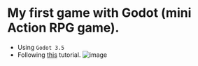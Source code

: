 # My first game with Godot (mini Action RPG game).

- Using `Godot 3.5`
- Following [this](https://www.youtube.com/watch?v=mAbG8Oi-SvQ&list=PL9FzW-m48fn2SlrW0KoLT4n5egNdX-W9a&ab_channel=HeartBeast) tutorial.
![image](game.gif)